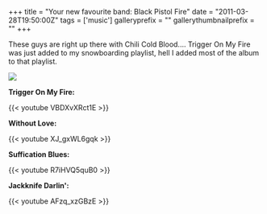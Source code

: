 +++
title = "Your new favourite band: Black Pistol Fire"
date = "2011-03-28T19:50:00Z"
tags = ['music']
galleryprefix = ""
gallerythumbnailprefix = ""
+++

These guys are right up there with Chili Cold Blood.... Trigger On My Fire
was just added to my snowboarding playlist, hell I added most of the album to
that playlist.

![](/img/Black_Pistol_Fire.png)



**Trigger On My Fire:**

{{< youtube VBDXvXRct1E >}}

**Without Love:**

{{< youtube XJ_gxWL6gqk >}}

**Suffication Blues:**

{{< youtube R7iHVQ5quB0 >}}

**Jackknife Darlin':**

{{< youtube AFzq_xzGBzE >}}



